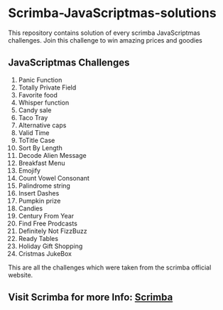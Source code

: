 # Scrimba-JavaScriptmas-solutions

This repository contains solution of every scrimba JavaScriptmas challenges. Join this challenge to win amazing prices and goodies

## JavaScriptmas Challenges

1. Panic Function
2. Totally Private Field
3. Favorite food
4. Whisper function
5. Candy sale
6. Taco Tray
7. Alternative caps
8. Valid Time
9. ToTitle Case
10. Sort By Length
11. Decode Alien Message
12. Breakfast Menu
13. Emojify
14. Count Vowel Consonant
15. Palindrome string
16. Insert Dashes
17. Pumpkin prize
18. Candies
19. Century From Year
20. Find Free Prodcasts
21. Definitely Not FizzBuzz
22. Ready Tables
23. Holiday Gift Shopping
24. Cristmas JukeBox

This are all the challenges which were taken from the scrimba official website.

## Visit Scrimba for more Info: [Scrimba](https://scrimba.com/dashboard)

